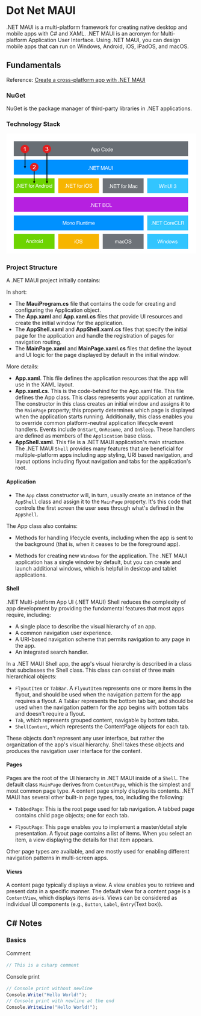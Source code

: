 # Dot Net MAUI
.NET MAUI is a multi-platform framework for creating native desktop and mobile apps with C# and XAML. .NET MAUI is an acronym for Multi-platform Application User Interface. Using .NET MAUI, you can design mobile apps that can run on Windows, Android, iOS, iPadOS, and macOS.

## Fundamentals
Reference: [Create a cross-platform app with .NET MAUI](https://learn.microsoft.com/en-gb/training/modules/build-mobile-and-desktop-apps/)

### NuGet
NuGet is the package manager of third-party libraries in .NET applications.

### Technology Stack
![DotNetMAUIStack](docs/assets/dotNetMAUIStack.png)

### Project Structure
A .NET MAUI project initially contains:

In short: 
- The **MauiProgram.cs** file that contains the code for creating and configuring the Application object.    
- The **App.xaml** and **App.xaml.cs** files that provide UI resources and create the initial window for the application.
- The **AppShell.xaml** and **AppShell.xaml.cs** files that specify the initial page for the application and handle the registration of pages for navigation routing.
- The **MainPage.xaml** and **MainPage.xaml.cs** files that define the layout and UI logic for the page displayed by default in the initial window.

More details:
- **App.xaml**. This file defines the application resources that the app will use in the XAML layout.
- **App.xaml.cs**. This is the code-behind for the App.xaml file. This file defines the App class. This class represents your application at runtime. The constructor in this class creates an initial window and assigns it to the `MainPage` property; this property determines which page is displayed when the application starts running. Additionally, this class enables you to override common platform-neutral application lifecycle event handlers. Events include `OnStart`, `OnResume`, and `OnSleep`. These handlers are defined as members of the `Application` base class.
- **AppShell.xaml**. This file is a .NET MAUI application's main structure. The .NET MAUI `Shell` provides many features that are beneficial for multiple-platform apps including app styling, URI based navigation, and layout options including flyout navigation and tabs for the application's root.

#### Application 
- The `App` class constructor will, in turn, usually create an instance of the `AppShell` class and assign it to the `MainPage` property. It's this code that controls the first screen the user sees through what's defined in the `AppShell`.

The App class also contains:

- Methods for handling lifecycle events, including when the app is sent to the background (that is, when it ceases to be the foreground app).
    
- Methods for creating new `Windows` for the application. The .NET MAUI application has a single window by default, but you can create and launch additional windows, which is helpful in desktop and tablet applications.

#### Shell
.NET Multi-platform App UI (.NET MAUI) Shell reduces the complexity of app development by providing the fundamental features that most apps require, including:

- A single place to describe the visual hierarchy of an app.
- A common navigation user experience.
- A URI-based navigation scheme that permits navigation to any page in the app.
- An integrated search handler.

In a .NET MAUI Shell app, the app's visual hierarchy is described in a class that subclasses the Shell class. This class can consist of three main hierarchical objects:

- `FlyoutItem` or `TabBar`. A `FlyoutItem` represents one or more items in the flyout, and should be used when the navigation pattern for the app requires a flyout. A `TabBar` represents the bottom tab bar, and should be used when the navigation pattern for the app begins with bottom tabs and doesn't require a flyout.
- `Tab`, which represents grouped content, navigable by bottom tabs.
- `ShellContent`, which represents the ContentPage objects for each tab.

These objects don't represent any user interface, but rather the organization of the app's visual hierarchy. Shell takes these objects and produces the navigation user interface for the content.

#### Pages
Pages are the root of the UI hierarchy in .NET MAUI inside of a `Shell`. The default class `MainPage` derives from `ContentPage`, which is the simplest and most common page type. A content page simply displays its contents. .NET MAUI has several other built-in page types, too, including the following:

- `TabbedPage`: This is the root page used for tab navigation. A tabbed page contains child page objects; one for each tab.
    
- `FlyoutPage`: This page enables you to implement a master/detail style presentation. A flyout page contains a list of items. When you select an item, a view displaying the details for that item appears.

Other page types are available, and are mostly used for enabling different navigation patterns in multi-screen apps.

#### Views
A content page typically displays a view. A view enables you to retrieve and present data in a specific manner. The default view for a content page is a `ContentView`, which displays items as-is. Views can be considered as individual UI components (e.g., `Button`, `Label`, `Entry`(Text box)). 

## C# Notes

### Basics
Comment
```cs
// This is a csharp comment
```

Console print
```cs
// Console print without newline
Console.Write("Hello World!");
// Console print with newline at the end
Console.WriteLine("Hello World!");
```





